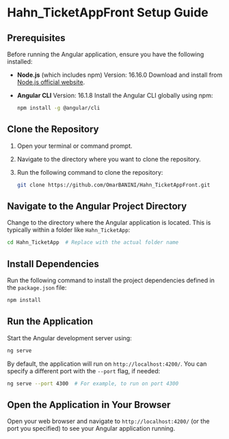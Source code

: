# Hahn_TicketAppFront Setup Guide

## Prerequisites
Before running the Angular application, ensure you have the following installed:

- **Node.js** (which includes npm)
  Version: 16.16.0 
  Download and install from [Node.js official website](https://nodejs.org/).

- **Angular CLI**
  Version: 16.1.8 
  Install the Angular CLI globally using npm:

  ```bash
  npm install -g @angular/cli
  ```

## Clone the Repository
1. Open your terminal or command prompt.
2. Navigate to the directory where you want to clone the repository.
3. Run the following command to clone the repository:

   ```bash
   git clone https://github.com/OmarBANINI/Hahn_TicketAppFront.git
   ```
## Navigate to the Angular Project Directory

Change to the directory where the Angular application is located. This is typically within a folder like `Hahn_TicketApp`:

```bash
cd Hahn_TicketApp  # Replace with the actual folder name
```

## Install Dependencies

Run the following command to install the project dependencies defined in the `package.json` file:

```bash
npm install
```

## Run the Application

Start the Angular development server using:

```bash
ng serve
```

By default, the application will run on `http://localhost:4200/`. You can specify a different port with the `--port` flag, if needed:

```bash
ng serve --port 4300  # For example, to run on port 4300
```

## Open the Application in Your Browser

Open your web browser and navigate to `http://localhost:4200/` (or the port you specified) to see your Angular application running.
